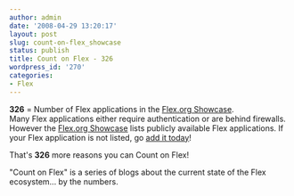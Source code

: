 ```yaml
---
author: admin
date: '2008-04-29 13:20:17'
layout: post
slug: count-on-flex_showcase
status: publish
title: Count on Flex - 326
wordpress_id: '270'
categories:
- Flex
---
```


**326** = Number of Flex applications in the [Flex.org Showcase](http://flex.org/showcase/).  
Many Flex applications either require authentication or are behind firewalls.
However the [Flex.org Showcase](http://flex.org/showcase/) lists publicly
available Flex applications. If your Flex application is not listed, go [add
it today](http://flex.org/showcase/howto.php)!

That's **326** more reasons you can Count on Flex!

"Count on Flex" is a series of blogs about the current state of the Flex
ecosystem... by the numbers.

